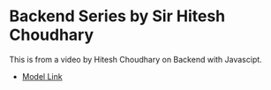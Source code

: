 # Backend Series by Sir Hitesh Choudhary

This is from a video by Hitesh Choudhary on Backend with Javascipt.

- [Model Link](https://app.eraser.io/workspace/YtPqZ1VogxGy1jzIDkzj?origin=share)